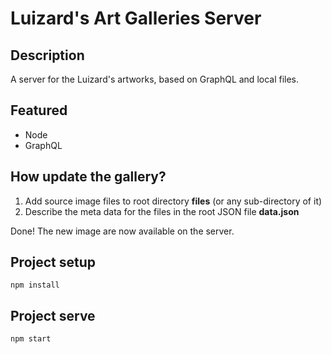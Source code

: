 # Luizard's Art Galleries Server

## Description
A server for the Luizard's artworks, based on GraphQL and local files.

## Featured
+ Node
+ GraphQL

## How update the gallery?
1) Add source image files to root directory **files** (or any sub-directory of it)
2) Describe the meta data for the files in the root JSON file **data.json**

Done! The new image are now available on the server.

## Project setup
```
npm install
```

## Project serve
```
npm start
```
